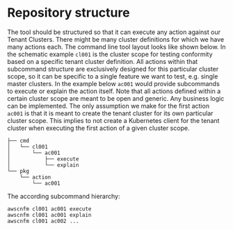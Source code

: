 # Repository structure

The tool should be structured so that it can execute any action against our
Tenant Clusters. There might be many cluster definitions for which we have many
actions each. The command line tool layout looks like shown below. In the
schematic example `cl001` is the cluster scope for testing conformity based on a
specific tenant cluster definition. All actions within that subcommand structure
are exclusively designed for this particular cluster scope, so it can be
specific to a single feature we want to test, e.g. single master clusters. In
the example below `ac001` would provide subcommands to execute or explain the
action itself. Note that all actions defined within a certain cluster scope are
meant to be open and generic. Any business logic can be implemented. The only
assumption we make for the first action `ac001` is that it is meant to create
the tenant cluster for its own particular cluster scope. This implies to not
create a Kubernetes client for the tenant cluster when executing the first
action of a given cluster scope.

```nohighlight
├── cmd
│   └── cl001
│       └── ac001
│           ├── execute
│           └── explain
└── pkg
    └── action
        └── ac001
```

The according subcommand hierarchy:

```nohighlight
awscnfm cl001 ac001 execute
awscnfm cl001 ac001 explain
awscnfm cl001 ac002 ...
```
